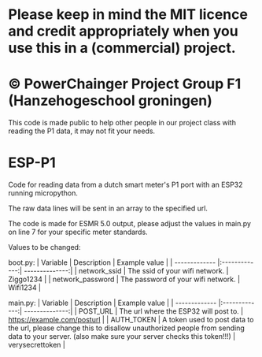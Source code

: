 # Please keep in mind the MIT licence and credit appropriately when you use this in a (commercial) project. 
# © PowerChainger Project Group F1 (Hanzehogeschool groningen)
This code is made public to help other people in our project class with reading the P1 data, it may not fit your needs.

# ESP-P1
Code for reading data from a dutch smart meter's P1 port with an ESP32 running micropython.

The raw data lines will be sent in an array to the specified url.

The code is made for ESMR 5.0 output, please adjust the values in main.py on line 7 for your specific meter standards.

Values to be changed:

boot.py: 
| Variable       | Description       | Example value  |
| ------------- |:-------------:| --------------:|
| network_ssid    | The ssid of your wifi network. | Ziggo1234 |
| network_password    | The password of your wifi network.      |   Wifi1234 |

main.py:
| Variable       | Description       | Example value  |
| ------------- |:-------------:| --------------:|
| POST_URL    | The url where the ESP32 will post to.  | https://example.com/posturl |
| AUTH_TOKEN    |  A token used to post data to the url, please change this to disallow unauthorized people from sending data to your server. (also make sure your server checks this token!!!)  |   verysecrettoken |
